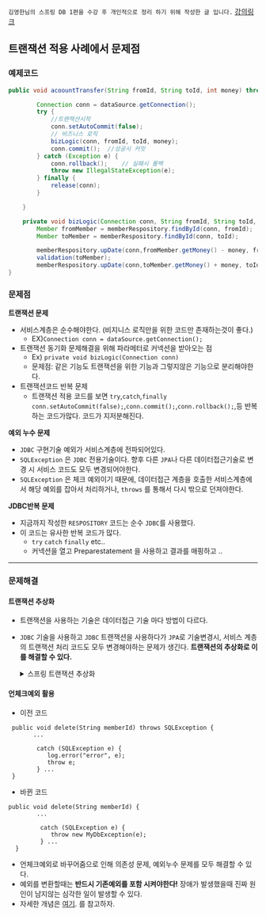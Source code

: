 ``
김영한님의 스프링 DB 1편을 수강 후 개인적으로 정리 하기 위해 작성한 글 입니다.
``
[강의링크](https://www.inflearn.com/course/%EC%8A%A4%ED%94%84%EB%A7%81-db-1)


## 트랜잭션 적용 사례에서 문제점
### 예제코드
``` java
public void acoountTransfer(String fromId, String toId, int money) throws SQLException {

        Connection conn = dataSource.getConnection();
        try {
            //트랜잭션시작
            conn.setAutoCommit(false);
            // 비즈니스 로직
            bizLogic(conn, fromId, toId, money);
            conn.commit();  //성공시 커밋
        } catch (Exception e) {
            conn.rollback();    // 실패시 롤백
            throw new IllegalStateException(e);
        } finally {
            release(conn);
        }

    }

    private void bizLogic(Connection conn, String fromId, String toId, int money) throws SQLException {
        Member fromMember = memberRespository.findById(conn, fromId);
        Member toMember = memberRespository.findById(conn, toId);

        memberRespository.upDate(conn,fromMember.getMoney() - money, fromId);
        validation(toMember);
        memberRespository.upDate(conn,toMember.getMoney() + money, toId);
}
```
### 문제점
**트랜잭션 문제**
  - 서비스계층은 순수해야한다. (비지니스 로직만을 위한 코드만 존재하는것이 좋다.)
    -  EX)`Connection conn = dataSource.getConnection();`
  - 트랜잭션 동기화 문제해결을 위해 파라메터로 커넥션을 받아오는 점
    - Ex) `private void bizLogic(Connection conn)`
    - 문제점: 같은 기능도 트랜잭션을 위한 기능과 그렇지않은 기능으로 분리해야한다.
  - 트랜잭션코드 반복 문제
    - 트랜잭션 적용 코드를 보면 `try`,`catch`,`finally` `conn.setAutoCommit(false);`,`conn.commit();`,`conn.rollback();`,등 반복하는 코드가많다. 코드가 지저분해진다. <br> 

**예외 누수 문제**<br>
  - `JDBC` 구현기술 예외가 서비스계층에 전파되어있다.
  - `SQLException` 은 `JDBC` 전용기술이다. 향후 다른 `JPA`나 다른 데이터접근기술로 변경 시 서비스 코드도 모두 변경되어야한다.
  - `SQLException` 은 체크 예외이기 때문에, 데이터접근 계층을 호출한 서비스계층에서 해당 예외를 잡아서 처리하거나, `throws` 를 통해서 다시 밖으로 던져야한다. 

**JDBC반복 문제**<br>
  - 지금까지 작성한 `RESPOSITORY` 코드는 순수 `JDBC`를 사용했다.
  - 이 코드는 유사한 반복 코드가 많다.
    - `try` `catch` `finally` etc..
    -  커넥션을 열고 Preparestatement 을 사용하고 결과를 매핑하고 ..

--------------------
### 문제해결
#### 트랜잭션 추상화
- 트랜잭션을 사용하는 기술은 데이터접근 기술 마다 방법이 다르다.
- `JDBC` 기술을 사용하고 `JDBC` 트랜잭션을 사용하다가 `JPA`로 기술변경시, 서비스 계층의 트랜잭션  처리 코드도 모두 변경해야하는 문제가 생긴다. **트랜잭션의 추상화로 이를 해결할 수 있다.**
  <details>
  <summary>스프링 트랜잭션 추상화</summary>  
  <div markdown="1">
   
    ![image](https://github.com/GukSense/TIL/assets/101082667/f4dce4b1-66f1-43e0-98ae-bf09d6f6756c)

  </div>
  </details> 
#### 언체크예외 활용
- 이전 코드
 ```
  public void delete(String memberId) throws SQLException {
        ...

         catch (SQLException e) {
            log.error("error", e);
            throw e;
         } ...
  }

```
- 바뀐 코드

```
public void delete(String memberId) {
        ...

         catch (SQLException e) {
            throw new MyDbException(e);
         } ...
  }
```
- 언체크예외로 바꾸어줌으로 인해 의존성 문제, 예외누수 문제를 모두 해결할 수 있다.
- 예외를 변환할때는 **반드시 기존예외를 포함 시켜야한다!** 장애가 발생했을때 진짜 원인이 남지않는 심각한 일이 발생할 수 있다.
- 자세한 개념은 [여기](https://github.com/GukSense/TIL/blob/main/Java/%EC%98%88%EC%99%B8(Exception)/%EC%98%88%EC%99%B8%20%ED%99%9C%EC%9A%A9.md). 를 참고하자. 
 
